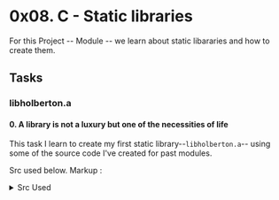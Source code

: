 # 0x08. C - Static libraries

For this Project -- Module -- we learn about static libararies and how to create
them.

## Tasks

### libholberton.a

#### 0. A library is not a luxury but one of the necessities of life

This task I learn to create my first static library--`libholberton.a`-- using some of the source
code I've created for past modules.

Src used below.
Markup : <details>
<summary>Src Used</summary>
<p>
* 0-isupper.o
* 0-memset.o
* 0-strcat.o
* 1-isdigit.o
* 1-memcpy.o
* 1-strncat.o
* 100-atoi.o
* 2-strchr.o
* 2-strlen.o
* 2-strncpy.o
* 3-islower.o
* 3-puts.o
* 3-strcmp.o
* 3-strspn.o 
* 4-isalpha.o
* 4-strpbrk.o
* 5-strstr.o
* 6-abs.o
* 9-strcpy.o
* _putchar.o
</p>
</details>

